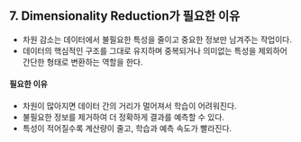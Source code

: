 ## 7. Dimensionality Reduction가 필요한 이유
- 차원 감소는 데이터에서 불필요한 특성을 줄이고 중요한 정보만 남겨주는 작업이다.
- 데이터의 핵심적인 구조를 그대로 유지하며 중복되거나 의미없는 특성을 제외하어 간단한 형태로 변환하는 역할을 한다.
#### 필요한 이유
- 차원이 많아지면 데이터 간의 거리가 멀어져서 학습이 어려워진다.
- 불필요한 정보를 제거하여 더 정확하게 결과를 예측할 수 있다.
- 특성이 적어질수록 계산량이 줄고, 학습과 예측 속도가 빨라진다.